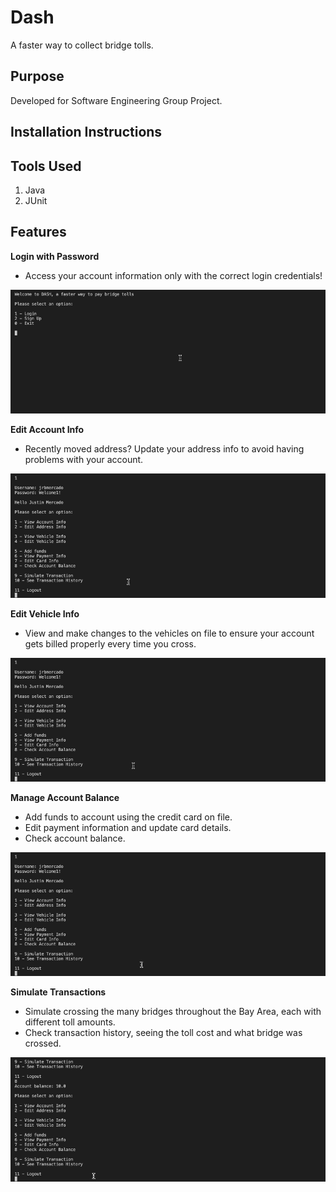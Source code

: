 # Dash
A faster way to collect bridge tolls.

## Purpose
Developed for Software Engineering Group Project.

## Installation Instructions

## Tools Used
1. Java
2. JUnit

## Features
**Login with Password**
- Access your account information only with the correct login credentials!

![](login.gif)

**Edit Account Info**
- Recently moved address? Update your address info to avoid having problems with your account.

![](account.gif)

**Edit Vehicle Info**
- View and make changes to the vehicles on file to ensure your account gets billed properly every time you cross.

![](car.gif)

**Manage Account Balance**
- Add funds to account using the credit card on file.
- Edit payment information and update card details.
- Check account balance.

![](balance.gif)

**Simulate Transactions**
- Simulate crossing the many bridges throughout the Bay Area, each with different toll amounts.
- Check transaction history, seeing the toll cost and what bridge was crossed.

![](simulate.gif)
